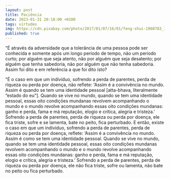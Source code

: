 ```yaml
---
layout: post
title: Paciência
date: 2023-01-31 20:18:00 +0100
tags: virtudes
img: https://cdn.pixabay.com/photo/2017/01/07/16/01/feng-shui-1960783_1280.jpg
published: true
---
```


"É através da adversidade que a tolerância de uma pessoa pode ser conhecida e somente após um longo período de tempo, não um período curto; por alguém que seja atento, não por alguém que seja desatento; por alguém que tenha sabedoria, não por alguém que não tenha sabedoria. Assim foi dito e em referência a que foi dito isto?

"É o caso em que um indivíduo, sofrendo a perda de parentes, perda de riqueza ou perda por doença, não reflete: 'Assim é a convivência no mundo. Assim é quando se tem uma identidade pessoal [atta-bhava, literalmente “estado do eu"]. Quando se vive no mundo, quando se tem uma identidade pessoal, essas oito condições mundanas revolvem acompanhando o mundo e o mundo revolve acompanhando essas oito condições mundanas: ganho e perda, fama e má reputação, elogio e crítica, alegria e tristeza.’ Sofrendo a perda de parentes, perda de riqueza ou perda por doença, ele fica triste, sofre e se lamenta, bate no peito, fica perturbado. E então, existe o caso em que um indivíduo, sofrendo a perda de parentes, perda de riqueza ou perda por doença, reflete: ‘Assim é a convivência no mundo. Assim é como se tem uma identidade pessoal. Quando se vive no mundo, quando se tem uma identidade pessoal, essas oito condições mundanas revolvem acompanhando o mundo e o mundo revolve acompanhando essas oito condições mundanas: ganho e perda, fama e má reputação, elogio e crítica, alegria e tristeza.’ Sofrendo a perda de parentes, perda de riqueza ou perda por doença, ele não fica triste, sofre ou lamenta, não bate no peito ou fica perturbado.